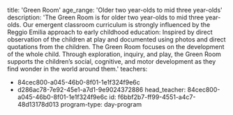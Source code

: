 title: 'Green Room'
age_range: 'Older two year-olds to mid three year-olds'
description: 'The Green Room is for older two year-olds to mid three year-olds. Our emergent classroom curriculum is strongly influenced by the Reggio Emilia approach to early childhood education: Inspired by direct observation of the children at play and documented using photos and direct quotations from the children. The Green Room focuses on the development of the whole child. Through exploration, inquiry, and play, the Green Room supports the children’s social, cognitive, and motor development as they find wonder in the world around them.'
teachers:
  - 84cec800-a045-46b0-8f01-1e1f324f9e6c
  - d286ac78-7e92-45e1-a7d1-9e9024372886
head_teacher: 84cec800-a045-46b0-8f01-1e1f324f9e6c
id: f6bbf2b7-ff99-4551-a4c7-48d13178d013
program-type: day-program
